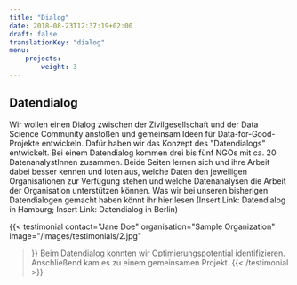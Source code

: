 ```yaml
---
title: "Dialog"
date: 2018-08-23T12:37:19+02:00
draft: false
translationKey: "dialog"
menu: 
    projects:
        weight: 3
---
```


## Datendialog

Wir wollen einen Dialog zwischen der Zivilgesellschaft und der Data Science Community anstoßen und gemeinsam Ideen für Data-for-Good-Projekte entwickeln. Dafür haben wir das Konzept des "Datendialogs" entwickelt. Bei einem Datendialog kommen drei bis fünf NGOs mit ca. 20 DatenanalystInnen zusammen. Beide Seiten lernen sich und ihre Arbeit dabei besser kennen und loten aus, welche Daten den jeweiligen Organisationen zur Verfügung stehen und welche Datenanalysen die Arbeit der Organisation unterstützen können. Was wir bei unseren bisherigen Datendialogen gemacht haben könnt ihr hier lesen (Insert Link: Datendialog in Hamburg; Insert Link: Datendialog in Berlin)


{{< testimonial 
    contact="Jane Doe"
    organisation="Sample Organization"
    image="/images/testimonials/2.jpg"
>}}
    Beim Datendialog konnten wir Optimierungspotential identifizieren. Anschließend kam es zu einem gemeinsamen Projekt.
{{< /testimonial >}}